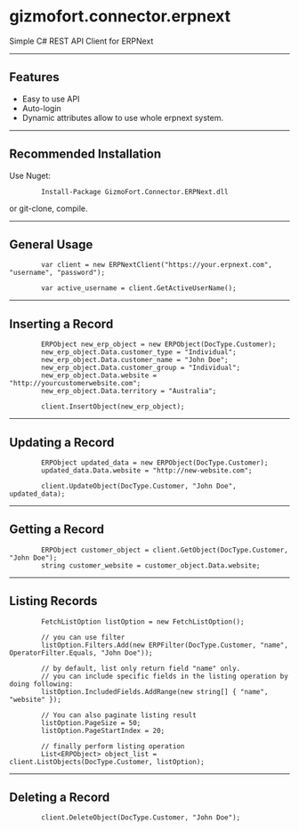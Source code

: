 # gizmofort.connector.erpnext
Simple C# REST API Client for ERPNext


--------------
Features
--------------

* Easy to use API
* Auto-login
* Dynamic attributes allow to use whole erpnext system.

--------------
Recommended Installation
--------------

Use Nuget:

			Install-Package GizmoFort.Connector.ERPNext.dll

or git-clone, compile.
			
			
--------------
General Usage
--------------

            var client = new ERPNextClient("https://your.erpnext.com", "username", "password");

            var active_username = client.GetActiveUserName();

--------------
Inserting a Record
--------------
			
            ERPObject new_erp_object = new ERPObject(DocType.Customer);
            new_erp_object.Data.customer_type = "Individual";
            new_erp_object.Data.customer_name = "John Doe";
            new_erp_object.Data.customer_group = "Individual";
            new_erp_object.Data.website = "http://yourcustomerwebsite.com";
            new_erp_object.Data.territory = "Australia";

            client.InsertObject(new_erp_object);

			
--------------
Updating a Record
--------------

            ERPObject updated_data = new ERPObject(DocType.Customer);
            updated_data.Data.website = "http://new-website.com";
			
            client.UpdateObject(DocType.Customer, "John Doe", updated_data);

--------------
Getting a Record
--------------

            ERPObject customer_object = client.GetObject(DocType.Customer, "John Doe");
            string customer_website = customer_object.Data.website;

--------------
Listing Records
--------------
			
            FetchListOption listOption = new FetchListOption();
			
            // you can use filter
            listOption.Filters.Add(new ERPFilter(DocType.Customer, "name", OperatorFilter.Equals, "John Doe"));
			
            // by default, list only return field "name" only.
            // you can include specific fields in the listing operation by doing following:
            listOption.IncludedFields.AddRange(new string[] { "name", "website" });
			
            // You can also paginate listing result
            listOption.PageSize = 50;
            listOption.PageStartIndex = 20;
			
            // finally perform listing operation
            List<ERPObject> object_list = client.ListObjects(DocType.Customer, listOption);

--------------
Deleting a Record
--------------

            client.DeleteObject(DocType.Customer, "John Doe");

			
